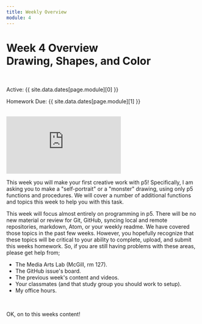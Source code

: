 ```yaml
---
title: Weekly Overview
module: 4
---
```


# Week 4 Overview<br />Drawing, Shapes, and Color


<br />


Active: {{ site.data.dates[page.module][0] }}

Homework Due: {{ site.data.dates[page.module][1] }}


<br />

<div class="embed-responsive embed-responsive-16by9"><iframe class="embed-responsive-item" src="https://www.youtube.com/embed/fu0sKg1QHZU" frameborder="0" allowfullscreen></iframe></div>


This week you will make your first creative work with p5! Specifically, I am asking you to make a "self-portrait" or a "monster" drawing, using only p5 functions and procedures. We will cover a number of additional functions and topics this week to help you with this task.

This week will focus almost entirely on programming in p5. There will be no new material or review for Git, GitHub, syncing local and remote repositories, markdown, Atom, or your weekly readme. We have covered those topics in the past few weeks. However, you hopefully recognize that these topics will be critical to your ability to complete, upload, and submit this weeks homework. So, if you are still having problems with these areas, please get help from;

- The Media Arts Lab (McGill, rm 127).
- The GitHub issue's board.
- The previous week's content and videos.
- Your classmates (and that study group you should work to setup).
- My office hours.


<br />

OK, on to this weeks content!
